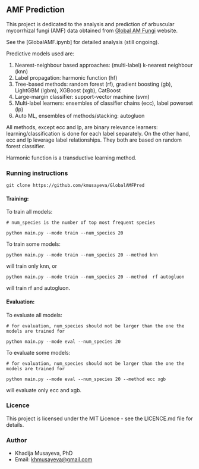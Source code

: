 ## AMF Prediction

This project is dedicated to the analysis and prediction of arbuscular mycorrhizal fungi (AMF) data obtained from [Global AM Fungi](https://globalamfungi.com/) website. 

See the [GlobalAMF.ipynb] for detailed analysis (still ongoing). 

Predictive models used are:

1. Nearest-neighbour based approaches: (multi-label) k-nearest neighbour (knn)
2. Label propagation: harmonic function (hf)
3. Tree-based methods: random forest (rf), gradient boosting (gb), LightGBM (lgbm), XGBoost (xgb), CatBoost
4. Large-margin classifier: support-vector machine (svm)
5. Multi-label learners: ensembles of classifier chains (ecc), label powerset (lp)
6. Auto ML, ensembles of methods/stacking: autogluon 

All methods, except ecc and lp, are binary relevance learners: learning/classification is done for each label separately.
On the other hand, ecc and lp leverage label relationships. They both are based on random forest classifier.

Harmonic function is a transductive learning method.


### Running instructions
```
git clone https://github.com/kmusayeva/GlobalAMFPred
```

#### Training:

To train all models:

```
# num_species is the number of top most frequent species

python main.py --mode train --num_species 20
```

To train some models:

```
python main.py --mode train --num_species 20 --method knn
```
will train only knn, or

```
python main.py --mode train --num_species 20 --method  rf autogluon
```
will train rf and autogluon.

#### Evaluation:

To evaluate all models:

```
# for evaluation, num_species should not be larger than the one the models are trained for

python main.py --mode eval --num_species 20
```

To evaluate some models:

```
# for evaluation, num_species should not be larger than the one the models are trained for

python main.py --mode eval --num_species 20 --method ecc xgb
```
will evaluate only ecc and xgb.


### Licence
This project is licensed under the MIT Licence - see the LICENCE.md file for details.


### Author
* Khadija Musayeva, PhD 
* Email: [khmusayeva@gmail.com](khmusayeva@gmail.com)


